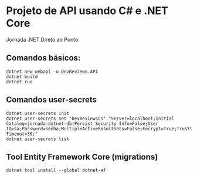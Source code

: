 # Projeto de API usando C# e .NET Core

Jornada .NET Direto ao Ponto

## Comandos básicos:
```
dotnet new webapi -o DevReviews.API
dotnet build
dotnet run
```

## Comandos user-secrets
```
dotnet user-secrets init
dotnet user-secrets set "DevReviewsCn" "Server=localhost;Initial Catalog=jornada-dotnet-db;Persist Security Info=False;User ID=sa;Password=senha;MultipleActiveResultSets=False;Encrypt=True;TrustServerCertificate=False;Connection Timeout=30;"
dotnet user-secrets list
```

## Tool Entity Framework Core (migrations)
```
dotnet tool install --global dotnet-ef
```